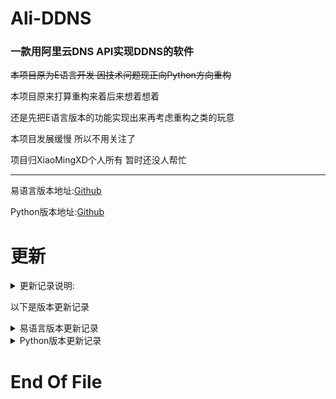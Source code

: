# Ali-DDNS
### 一款用阿里云DNS API实现DDNS的软件

~~本项目原为E语言开发 因技术问题现正向Python方向重构~~

本项目原来打算重构来着后来想着想着

还是先把E语言版本的功能实现出来再考虑重构之类的玩意

本项目发展缓慢 所以不用关注了

项目归XiaoMingXD个人所有 暂时还没人帮忙

-----
易语言版本地址:[Github](https://github.com/XiaoMingXD/Ali-DDNS/tree/E)

Python版本地址:[Github](https://github.com/XiaoMingXD/Ali-DDNS/tree/Python)

# 更新
<details>
<summary markdown="span">更新记录说明:
</summary>
* 打算每提交一次就增加一次末尾的三位版本号
* 每实现一个功能就增加一次第三个版本号 
* 每完成一个界面就增加一次第二个版本号 
* 软件完成时将首位版本号改为1
* 特大更新时首位版本号增加1 
* 这个地方会混合更新易语言和Python版本的更新记录
* 在易语言和Python自己的分支下会有单独的更新记录
</details>

以下是版本更新记录
<details>
<summary markdown="span">易语言版本更新记录
</summary>
* 易语言版本 E0.0.1.001<br>
2019.6.23<br>
不知道之前都干啥了<br>
这是第一个版本号 暂时还没有release<p>
</details>

<details>
<summary markdown="span">Python版本更新记录
</summary>
* Python版本 P0.0.1<br>
2018.12.20<br>
本软件的UI界面是用PyQt5写的 所有的.UI文件都在UI文件夹里了<br>
到2018.12.20为止 只写了一个UI界面<p>
</details>


# End Of File
